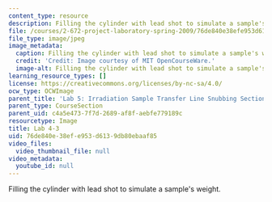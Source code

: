 ```yaml
---
content_type: resource
description: Filling the cylinder with lead shot to simulate a sample's weight.
file: /courses/2-672-project-laboratory-spring-2009/76de840e38efe953d6139db80ebaaf85_lab4-3.jpg
file_type: image/jpeg
image_metadata:
  caption: Filling the cylinder with lead shot to simulate a sample's weight.
  credit: 'Credit: Image courtesy of MIT OpenCourseWare.'
  image-alt: Filling the cylinder with lead shot to simulate a sample's weight.
learning_resource_types: []
license: https://creativecommons.org/licenses/by-nc-sa/4.0/
ocw_type: OCWImage
parent_title: 'Lab 5: Irradiation Sample Transfer Line Snubbing Section Behavior'
parent_type: CourseSection
parent_uid: c4a5e473-7f7d-2689-af8f-aebfe779189c
resourcetype: Image
title: Lab 4-3
uid: 76de840e-38ef-e953-d613-9db80ebaaf85
video_files:
  video_thumbnail_file: null
video_metadata:
  youtube_id: null
---
```

Filling the cylinder with lead shot to simulate a sample's weight.